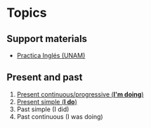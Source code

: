 # Topics

## Support materials

- [Practica Inglés (UNAM)](https://avi.cuaieed.unam.mx/practica-ingles.html)

## Present and past

1. [Present continuous/progressive (**I'm doing**)](present_continuous.md)
2. [Present simple (**I do**)](present_simple.md)
3. Past simple (I did)
4. Past continuous (I was doing)
